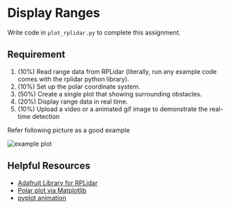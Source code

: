 # Display Ranges
Write code in `plot_rplidar.py` to complete this assignment.

## Requirement
1. (10%) Read range data from RPLidar (literally, run any example code comes with the rplidar python library).
2. (10%) Set up the polar coordinate system.
3. (50%) Create a single plot that showing surrounding obstacles.
4. (20%) Display range data in real time. 
5. (10%) Upload a video or a animated gif image to demonstrate the real-time detection

Refer following picture as a good example

![example plot](https://user-images.githubusercontent.com/7419790/66256236-b94ec980-e7c6-11e9-921e-c5098fce58b1.gif)
## Helpful Resources
- [Adafruit Library for RPLidar](https://github.com/adafruit/Adafruit_CircuitPython_rplidar)
- [Polar plot via Matplotlib](https://matplotlib.org/stable/gallery/pie_and_polar_charts/polar_demo.html)
- [pyplot animation](https://matplotlib.org/stable/gallery/animation/animation_demo.html#sphx-glr-gallery-animation-animation-demo-py)
